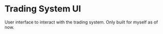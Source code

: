 # Trading System UI

User interface to interact with the trading system.
Only built for myself as of now.